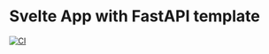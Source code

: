 # Svelte App with FastAPI template

[![CI](https://github.com/stedonnelly/svelteapp-fastapi-template/actions/workflows/ci.yml/badge.svg?branch=main&event=push)](https://github.com/stedonnelly/svelteapp-fastapi-template/actions/workflows/ci.yml)
